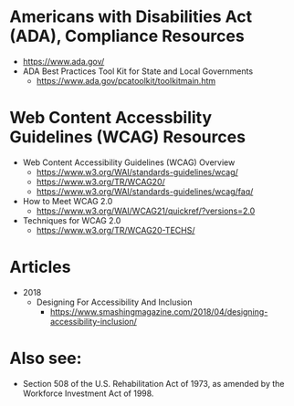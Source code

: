 
Americans with Disabilities Act (ADA), Compliance Resources
====

* https://www.ada.gov/
* ADA Best Practices Tool Kit for State and Local Governments
  * https://www.ada.gov/pcatoolkit/toolkitmain.htm


Web Content Accessbility Guidelines (WCAG) Resources
====
* Web Content Accessibility Guidelines (WCAG) Overview
  * https://www.w3.org/WAI/standards-guidelines/wcag/
  * https://www.w3.org/TR/WCAG20/
  * https://www.w3.org/WAI/standards-guidelines/wcag/faq/
* How to Meet WCAG 2.0
  * https://www.w3.org/WAI/WCAG21/quickref/?versions=2.0
* Techniques for WCAG 2.0
  * https://www.w3.org/TR/WCAG20-TECHS/
 

Articles
====
* 2018
  * Designing For Accessibility And Inclusion
    * https://www.smashingmagazine.com/2018/04/designing-accessibility-inclusion/ 




Also see:  
====
* Section 508 of the U.S. Rehabilitation Act of 1973, as amended by the Workforce Investment Act of 1998.
